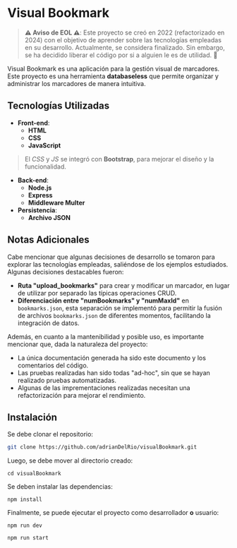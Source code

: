 # Visual Bookmark

> **:warning: Aviso de EOL :warning:**: Este proyecto se creó en 2022 (refactorizado en 2024) con el objetivo de aprender sobre las tecnologías empleadas en su desarrollo. Actualmente, se considera finalizado. Sin embargo, se ha decidido liberar el código por si a alguien le es de utilidad. :blue_heart:

Visual Bookmark es una aplicación para la gestión visual de marcadores. Este proyecto es una herramienta **databaseless** que permite organizar y administrar los marcadores de manera intuitiva.

## Tecnologías Utilizadas

- **Front-end**: 
  - **HTML**
  - **CSS**
  - **JavaScript**

> El *CSS* y *JS* se integró con **Bootstrap**, para mejorar el diseño y la funcionalidad.

- **Back-end**: 
  - **Node.js**
  - **Express**
  - **Middleware Multer**
- **Persistencia**: 
  - **Archivo JSON**

## Notas Adicionales

Cabe mencionar que algunas decisiones de desarrollo se tomaron para explorar las tecnologías empleadas, saliéndose de los ejemplos estudiados. Algunas decisiones destacables fueron:

- **Ruta "upload_bookmarks"** para crear y modificar un marcador, en lugar de utilizar por separado las típicas operaciones CRUD.
- **Diferenciación entre "numBookmarks" y "numMaxId"** en `bookmarks.json`, esta separación se implementó para permitir la fusión de archivos `bookmarks.json` de diferentes momentos, facilitando la integración de datos.

Además, en cuanto a la mantenibilidad y posible uso, es importante mencionar que, dada la naturaleza del proyecto:
- La única documentación generada ha sido este documento y los comentarios del código.
- Las pruebas realizadas han sido todas "ad-hoc", sin que se hayan realizado pruebas automatizadas.
- Algunas de las imprementaciones realizadas necesitan una refactorización para mejorar el rendimiento.

## Instalación

Se debe clonar el repositorio:

```bash
git clone https://github.com/adrianDelRio/visualBookmark.git
```

Luego, se debe mover al directorio creado:

```
cd visualBookmark
```

Se deben instalar las dependencias:

```
npm install
```

Finalmente, se puede ejecutar el proyecto como desarrollador **o** usuario:

```
npm run dev
```
```
npm run start
```
